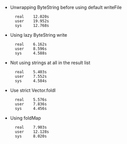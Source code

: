 
- Unwrapping ByteString before using default writeFile

        real    12.020s
        user    19.952s
        sys     12.768s


- Using lazy ByteString write

        real	6.162s
        user	8.596s
        sys     4.588s

- Not using strings at all in the result list

        real	5.403s
        user	7.552s
        sys     4.584s

- Use strict Vector.foldl

        real	5.576s
        user	7.836s
        sys     4.456s

- Using foldMap

        real	7.903s
        user	12.128s
        sys     8.020s
